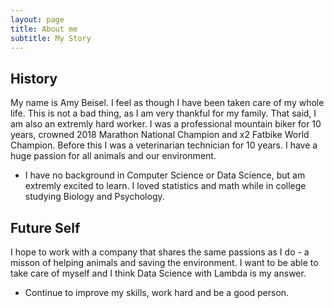 ```yaml
---
layout: page
title: About me
subtitle: My Story
---
```

## History
My name is Amy Beisel.  I feel as though I have been taken care of my whole life.  This is not a bad thing, as I am very thankful for my family. That said, I am also an extremly hard worker.  I was a professional mountain biker for 10 years, crowned 2018 Marathon National Champion and x2 Fatbike World Champion.  Before this I was a veterinarian technician for 10 years.  I have a huge passion for all animals and our environment.     

- I have no background in Computer Science or Data Science, but am extremly excited to learn.  I loved statistics and math while in college studying Biology and Psychology.  
 

## Future Self

I hope to work with a company that shares the same passions as I do - a misson of helping animals and saving the environment.  I want to be able to take care of myself and I think Data Science with Lambda is my answer. 

- Continue to improve my skills, work hard and be a good person. 



